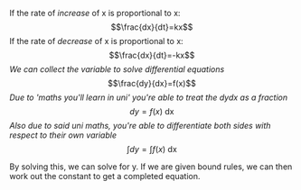 If the rate of *increase* of x is proportional to x:
$$\frac{dx}{dt}=kx$$
If the rate of *decrease* of x is proportional to x:
$$\frac{dx}{dt}=-kx$$
*We can collect the variable to solve differential equations*
$$\frac{dy}{dx}=f(x)$$
*Due to 'maths you'll learn in uni' you're able to treat the dydx as a fraction*
$$dy=f(x)\text{ dx}$$
*Also due to said uni maths, you're able to differentiate both sides with respect to their own variable*
$$\int dy=\int f(x)\text{ dx}$$

By solving this, we can solve for y. If we are given bound rules, we can then work out the constant to get a completed equation.
